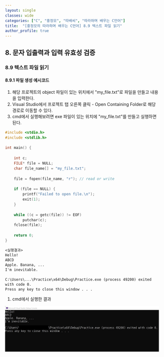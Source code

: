```yaml
---
layout: single
classes: wide
categories: ["C", "홍정모", "따배씨", "따라하며 배우는 C언어"]
title:  "[홍정모의 따라하며 배우는 C언어] 8.9 텍스트 파일 읽기"
author_profile: true
---
```


## 8. 문자 입출력과 입력 유효성 검증
### 8.9 텍스트 파일 읽기
#### 8.9.1 파일 생성 예시코드

1. 해당 프로젝트의 object 파일이 있는 위치에서 "my_file.txt"로 파일을 만들고 내용을 입력한다.
2. Visual Studio에서 프로젝트 탭 오른쪽 클릭 - Open Containing Folder로 해당 경로로 이동할 수 있다.
3. cmd에서 실행해보려면 exe 파일이 있는 위치에 "my_file.txt"를 만들고 실행하면 된다.
```c
#include <stdio.h>
#include <stdlib.h>

int main() {

	int c;
	FILE* file = NULL;
	char file_name[] = "my_file.txt";

	file = fopen(file_name, "r"); // read or write

	if (file == NULL) {
		printf("Failed to open file.\n");
		exit(1);
	}

	while ((c = getc(file)) != EOF)
		putchar(c);
	fclose(file);

	return 0;
}
```
```
<실행결과>
Hello!
ABCD
Apple. Banana, ...
I'm inevitable.

C:\Users\...\Practice\x64\Debug\Practice.exe (process 49200) exited with code 0.
Press any key to close this window . . .
```

1. cmd에서 실행한 결과

![image](/assets/images/tbc/8.9.1.jpg)
